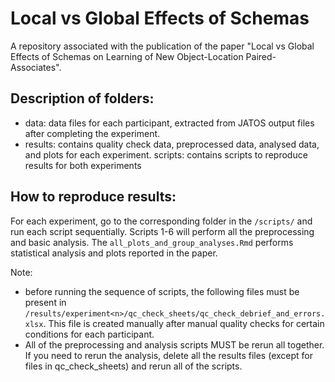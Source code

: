 # Local vs Global Effects of Schemas

A repository associated with the publication of the paper "Local vs Global Effects of Schemas on Learning of New Object-Location Paired-Associates".

## Description of folders:

- data: data files for each participant, extracted from JATOS output files after completing the experiment.
- results: contains quality check data, preprocessed data, analysed data, and plots for each experiment.
scripts: contains scripts to reproduce results for both experiments

## How to reproduce results:

For each experiment, go to the corresponding folder in the `/scripts/` and run each script sequentially. Scripts 1-6 will perform all the preprocessing and basic analysis. The `all_plots_and_group_analyses.Rmd` performs statistical analysis and plots reported in the paper.

Note: 
- before running the sequence of scripts, the following files must be present in `/results/experiment<n>/qc_check_sheets/qc_check_debrief_and_errors.xlsx`. This file is created manually after manual quality checks for certain conditions for each participant.
- All of the preprocessing and analysis scripts MUST be rerun all together. If you need to rerun the analysis, delete all the results files (except for files in qc_check_sheets) and rerun all of the scripts.
